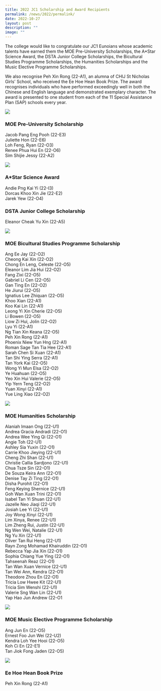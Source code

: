 ```yaml
---
title: 2022 JC1 Scholarship and Award Recipients
permalink: /news/2022/permalink/
date: 2022-10-27
layout: post
description: ""
image: ""
---
```

The college would like to congratulate our JC1 Eunoians whose academic talents have earned them the MOE Pre-University Scholarships, the A\*Star Science Award, the DSTA Junior College Scholarships, the Bicultural Studies Programme Scholarships, the Humanities Scholarships and the Music Elective Programme Scholarships.

We also recognise Peh Xin Rong (22-A1), an alumna of CHIJ St Nicholas Girls' School, who received the Ee Hoe Hean Book Prize. The award recognises individuals who have performed exceedingly well in both the Chinese and English language and demonstrated exemplary character. The award is presented to one student from each of the 11 Special Assistance Plan (SAP) schools every year.


![](/images/2022-MPU-Scholars_for-web.jpg)
### MOE Pre-University Scholarship
Jacob Pang Eng Pooh (22-E3)<br>
Juliette Hon (22-E6)<br>
Loh Feng, Ryan (22-O3)<br>
Renee Phua Hui En (22-O6)<br>
Sim Shijie Jessy (22-A2)<br>


![](/images/2022-ASTARDSTA-Scholars_for-web-1.jpg)
### A\*Star Science Award
Andie Png Kai Yi (22-I3)<br>
Dorcas Khoo Xin Jie (22-E2)<br>
Jarek Yew (22-O4)<br>

### DSTA Junior College Scholarship
Eleanor Cheak Yu Xin (22-A5)<br>

![](/images/2022-BSP-Scholars_for-web.jpg)
### MOE Bicultural Studies Programme Scholarship
Ang Ee Jay (22-O2)<br>
Cheong Kai Xin (22-O2)<br>
Chong En Leng, Celeste (22-O5)<br>
Eleanor Lim Jia Hui (22-O2)<br>
Fang Zixi (22-O5)<br>
Gabriel Li Cen (22-O5)<br>
Gan Ting En (22-O2)<br>
He Jiurui (22-O5)<br>
Ignatius Lee Zhiquan (22-O5)<br>
Khoo Xian (22-A1)<br>
Koo Kai Lin (22-A1)<br>
Leong Yi Xin Cherie (22-O5)<br>
Li Bowen (22-O5)<br>
Liow Zi Hui, Jolin (22-O2)<br>
Lyu Yi (22-A1)<br>
Ng Tian Xin Keana (22-O5)<br>
Peh Xin Rong (22-A1)<br>
Phoenix Niew Yun Hng (22-A1)<br>
Roman Sage Tan Tia Hee (22-A1)<br>
Sarah Chen Si Xuan (22-A1)<br>
Tan Shi Ying Serra (22-A1)<br>
Tan York Kai (22-O5)<br>
Wong Yi Mun Elsa (22-O2)<br>
Ye Huahuan (22-O5)<br>
Yeo Xin Hui Valerie (22-O5)<br>
Yip Yern Teng (22-O2)<br>
Yuan Xinyi (22-A1)<br>
Yue Ling Xiao (22-O2)<br>

![](/images/2022-HSP-Scholars_for-web.jpg)
### MOE Humanities Scholarship
Alaniah Imaan Ong (22-U1)<br>
Andrea Gracia Andradi (22-O1)<br>
Andrea Wee Ying Qi (22-O1)<br>
Angie Toh (22-U1)<br>
Ashley Sia Yuxin (22-O1)<br>
Carrie Khoo Jieying (22-U1)<br>
Cheng Zhi Shan (22-U1)<br>
Christie Callia Sardjono (22-U1)<br>
Chua Tsze Sin (22-O1)<br>
De Souza Keira Ann (22-O1)<br>
Denise Tay Zi Ting (22-O1)<br>
Disha Purohit (22-O1)<br>
Feng Keying Shernice (22-U1)<br>
Goh Wan Xuan Trini (22-O1)<br>
Isabel Tan Yi Shuan (22-U1)<br>
Jazelle Neo Jiaqi (22-U1)<br>
Josiah Lee Yi (22-U1)<br>
Joy Wong Xinyi (22-U1)<br>
Lim Xinya, Renee (22-U1)<br>
Lim Zheng Rui, Justin (22-U1)<br>
Ng Wen Wei, Natalie (22-U1)<br>
Ng Yu Xin (22-U1)<br>
Oliver Tan Rui Heng (22-U1)<br>
Rayn Zong Mohamad Khairuddin (22-O1)<br>
Rebecca Yap Jia Xin (22-O1)<br>
Sophia Chiang Yue Ying (22-O1)<br>
Tahseenah Reaz (22-O1)<br>
Tan Wan Xuan Vernice (22-U1)<br>
Tan Wei Ann, Kendra (22-O1)<br>
Theodore Zhou En (22-O1)<br>
Tricia Low Hwee Kit (22-U1)<br>
Tricia Sim Wenshi (22-U1)<br>
Valerie Sng Wan Lin (22-U1)<br>
Yap Hao Jun Andrew (22-O1

![](/images/2022-MEP-Scholars-scaled-e1667182650743.jpg)
### MOE Music Elective Programme Scholarship
Ang Jun En (22-O5)<br>
Ernest Foo Jun Wei (22-U2)<br>
Kendra Loh Yee Hooi (22-O5)<br>
Koh Ci En (22-E1)<br>
Tan Jiok Fong Jaden (22-O5)<br>

![](/images/Peh-Xin-Rong-22-A1-scaled-e1666842431255.jpg)
### Ee Hoe Hean Book Prize
Peh Xin Rong (22-A1)<br>